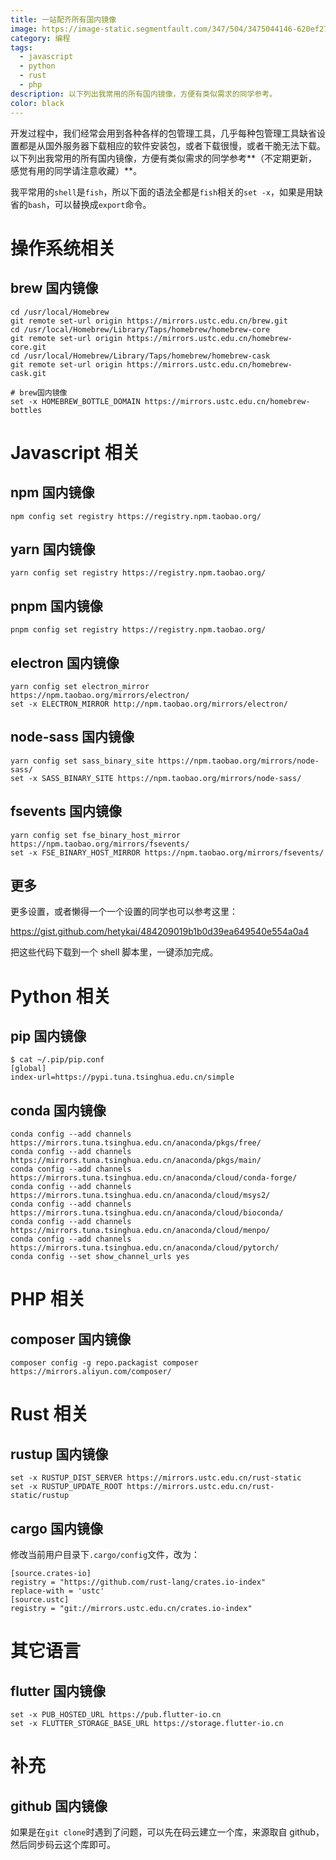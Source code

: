 ```yaml
---
title: 一站配齐所有国内镜像
image: https://image-static.segmentfault.com/347/504/3475044146-620ef27b108b1_cover
category: 编程
tags:
  - javascript
  - python
  - rust
  - php
description: 以下列出我常用的所有国内镜像，方便有类似需求的同学参考。
color: black
---
```


开发过程中，我们经常会用到各种各样的包管理工具，几乎每种包管理工具缺省设置都是从国外服务器下载相应的软件安装包，或者下载很慢，或者干脆无法下载。以下列出我常用的所有国内镜像，方便有类似需求的同学参考**（不定期更新，感觉有用的同学请注意收藏）**。

我平常用的`shell`是`fish`，所以下面的语法全都是`fish`相关的`set -x`，如果是用缺省的`bash`，可以替换成`export`命令。

# 操作系统相关

## brew 国内镜像

```
cd /usr/local/Homebrew
git remote set-url origin https://mirrors.ustc.edu.cn/brew.git
cd /usr/local/Homebrew/Library/Taps/homebrew/homebrew-core
git remote set-url origin https://mirrors.ustc.edu.cn/homebrew-core.git
cd /usr/local/Homebrew/Library/Taps/homebrew/homebrew-cask
git remote set-url origin https://mirrors.ustc.edu.cn/homebrew-cask.git
```

```
# brew国内镜像
set -x HOMEBREW_BOTTLE_DOMAIN https://mirrors.ustc.edu.cn/homebrew-bottles
```

# Javascript 相关

## npm 国内镜像

```
npm config set registry https://registry.npm.taobao.org/
```

## yarn 国内镜像

```
yarn config set registry https://registry.npm.taobao.org/
```

## pnpm 国内镜像

```
pnpm config set registry https://registry.npm.taobao.org/
```

## electron 国内镜像

```
yarn config set electron_mirror https://npm.taobao.org/mirrors/electron/
set -x ELECTRON_MIRROR http://npm.taobao.org/mirrors/electron/
```

## node-sass 国内镜像

```
yarn config set sass_binary_site https://npm.taobao.org/mirrors/node-sass/
set -x SASS_BINARY_SITE https://npm.taobao.org/mirrors/node-sass/
```

## fsevents 国内镜像

```
yarn config set fse_binary_host_mirror https://npm.taobao.org/mirrors/fsevents/
set -x FSE_BINARY_HOST_MIRROR https://npm.taobao.org/mirrors/fsevents/
```

## 更多

更多设置，或者懒得一个一个设置的同学也可以参考这里：

<https://gist.github.com/hetykai/484209019b1b0d39ea649540e554a0a4>

把这些代码下载到一个 shell 脚本里，一键添加完成。

# Python 相关

## pip 国内镜像

```
$ cat ~/.pip/pip.conf
[global]
index-url=https://pypi.tuna.tsinghua.edu.cn/simple
```

## conda 国内镜像

```
conda config --add channels https://mirrors.tuna.tsinghua.edu.cn/anaconda/pkgs/free/
conda config --add channels https://mirrors.tuna.tsinghua.edu.cn/anaconda/pkgs/main/
conda config --add channels https://mirrors.tuna.tsinghua.edu.cn/anaconda/cloud/conda-forge/
conda config --add channels https://mirrors.tuna.tsinghua.edu.cn/anaconda/cloud/msys2/
conda config --add channels https://mirrors.tuna.tsinghua.edu.cn/anaconda/cloud/bioconda/
conda config --add channels https://mirrors.tuna.tsinghua.edu.cn/anaconda/cloud/menpo/
conda config --add channels https://mirrors.tuna.tsinghua.edu.cn/anaconda/cloud/pytorch/
conda config --set show_channel_urls yes
```

# PHP 相关

## composer 国内镜像

```
composer config -g repo.packagist composer https://mirrors.aliyun.com/composer/
```

# Rust 相关

## rustup 国内镜像

```
set -x RUSTUP_DIST_SERVER https://mirrors.ustc.edu.cn/rust-static
set -x RUSTUP_UPDATE_ROOT https://mirrors.ustc.edu.cn/rust-static/rustup
```

## cargo 国内镜像

修改当前用户目录下`.cargo/config`文件，改为：

```
[source.crates-io]
registry = "https://github.com/rust-lang/crates.io-index"
replace-with = 'ustc'
[source.ustc]
registry = "git://mirrors.ustc.edu.cn/crates.io-index"
```

# 其它语言

## flutter 国内镜像

```
set -x PUB_HOSTED_URL https://pub.flutter-io.cn
set -x FLUTTER_STORAGE_BASE_URL https://storage.flutter-io.cn
```

# 补充

## github 国内镜像

如果是在`git clone`时遇到了问题，可以先在码云建立一个库，来源取自 github，然后同步码云这个库即可。
